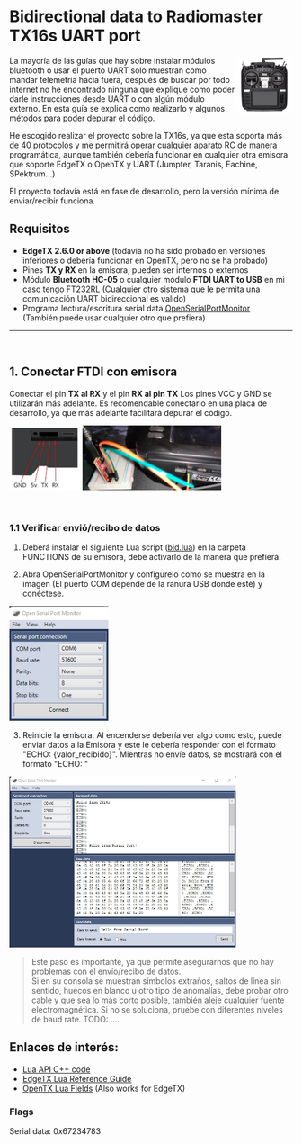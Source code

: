 # Bidirectional data to Radiomaster TX16s UART port
<img src="./images/tx16s.jpg" align="right" width="20%">

La mayoría de las guías que hay sobre instalar módulos bluetooth o usar el puerto UART solo muestran como mandar telemetría hacia fuera, después de buscar por todo internet no he encontrado ninguna que explique como poder darle instrucciones desde UART o con algún módulo externo. En esta guía se explica como realizarlo y algunos métodos para poder depurar el código.

He escogido realizar el proyecto sobre la TX16s, ya que esta soporta más de 40 protocolos y me permitirá operar cualquier aparato RC de manera programática, aunque también debería funcionar en cualquier otra emisora que soporte EdgeTX o OpenTX y UART (Jumpter, Taranis, Eachine, SPektrum...)

El proyecto todavía está en fase de desarrollo, pero la versión mínima de enviar/recibir funciona.

## Requisitos
* **EdgeTX 2.6.0 or above** (todavía no ha sido probado en versiones inferiores o debería funcionar en OpenTX, pero no se ha probado)
* Pines **TX y RX** en la emisora, pueden ser internos o externos
* Módulo **Bluetooth HC-05** o cualquier módulo **FTDI UART to USB** en mi caso tengo FT232RL (Cualquier otro sistema que le permita una comunicación UART bidireccional es valido)
* Programa lectura/escritura serial data [OpenSerialPortMonitor](http://github.com/whitestone-no/open-serial-port-monitor/releases)<br> (También puede usar cualquier otro que prefiera)

---
<br>

## 1. Conectar FTDI con emisora
Conectar el pin **TX al RX** y el pin **RX al pin TX**
Los pines VCC y GND se utilizarán más adelante.
Es recomendable conectarlo en una placa de desarrollo, ya que más adelante facilitará depurar el código.

<p float="left">
    <img src="./images/tx16s_uart.jpg" width="25%">   
    <img src="./images/tx16s_tx_rx.jpg" width="49%">
</p>



<br>

### 1.1 Verificar envió/recibo de datos

1. Deberá instalar el siguiente Lua script ([bid.lua](./lua_scripts/tests/bid.lua)) en la carpeta FUNCTIONS de su emisora, debe activarlo de la manera que prefiera.

2. Abra OpenSerialPortMonitor y configurelo como se muestra en la imagen (El puerto COM depende de la ranura USB donde esté) y conéctese.

<img src="./images/sp_parameters.jpg" width="35%">

3. Reinicie la emisora. Al encenderse debería ver algo como esto, puede enviar datos a la Emisora y este le debería responder con el formato "ECHO: {valor_recibido}". Mientras no envíe datos, se mostrará con el formato "ECHO: "


<img src="./images/sp_example_01.jpg" width="80%">

> Este paso es importante, ya que permite asegurarnos que no hay problemas con el envío/recibo de datos. <br>
Si en su consola se muestran símbolos extraños, saltos de línea sin sentido, huecos en blanco
u otro tipo de anomalías, debe probar otro cable y que sea lo más corto posible, también aleje cualquier fuente electromagnética. Si no se soluciona, pruebe con diferentes niveles de baud rate.
TODO: ....
    
## Enlaces de interés:
- [Lua API C++ code](https://github.com/EdgeTX/edgetx/blob/main/radio/src/lua/api_general.cpp)
- [EdgeTX Lua Reference Guide](https://luadoc.edgetx.org/)
- [OpenTX Lua Fields](http://downloads-20.open-tx.org/firmware/lua_fields.txt) (Also works for EdgeTX)

### Flags

Serial data: 0x67234783